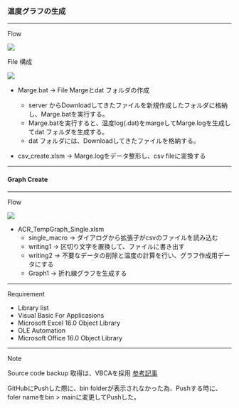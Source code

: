 ### 温度グラフの生成
---
Flow

<img src="https://github.com/TA1851/ACR_Single_TempGraph/blob/main/img/margefile.png">

File 構成

<img src="https://github.com/TA1851/ACR_Single_TempGraph/blob/main/img/Marge.PNG">

* Marge.bat -> File Margeとdat フォルダの作成
  * server からDownloadしてきたファイルを新規作成したフォルダに格納し、Marge.batを実行する。
  * Marge.batを実行すると、温度log(.dat)をmargeしてMarge.logを生成してdat フォルダを生成する。
  * dat フォルダには、Downloadしてきたファイルを格納する。

* csv_create.xlsm -> Marge.logをデータ整形し、csv fileに変換する

---
#### Graph Create

---
Flow

<img src="https://github.com/TA1851/ACR_Single_TempGraph/blob/main/img/flow2.PNG">

* ACR_TempGraph_Single.xlsm
  * single_macro -> ダイアログから拡張子がcsvのファイルを読み込む
  * writing1 -> 区切り文字を置換して、ファイルに書き出す
  * writing2 -> 不要なデータの削除と温度の計算を行い、グラフ作成用データにする
  * Graph1 -> 折れ線グラフを生成する
  
---
Requirement

* Library list
* Visual Basic For Applicasions
* Microsoft Excel 16.0 Object Library
* OLE Automation
* Microsoft Office 16.0 Object Library

---
Note

Source code backup 取得は、VBCAを採用
[参考記事](https://tonari-it.com/vba-vbac-git/)

GitHubにPushした際に、bin folderが表示されなかった為、Pushする時に、foler nameをbin > mainに変更してPushした。

